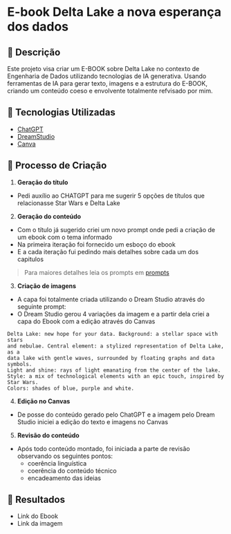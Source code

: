 # E-book Delta Lake a nova esperança dos dados


## 📒 Descrição

Este projeto visa criar um E-BOOK sobre Delta Lake no contexto de Engenharia de Dados utilizando tecnologias de IA generativa. Usando ferramentas de IA para gerar texto, imagens e a estrutura do E-BOOK, criando um conteúdo coeso e envolvente totalmente refvisado por mim.

## 🤖 Tecnologias Utilizadas

- [ChatGPT](https://chat.openai.com/) 
- [DreamStudio](https://beta.dreamstudio.ai/generate)
- [Canva](https://www.canva.com/)


## 🧐 Processo de Criação

1. **Geração do título**
- Pedi auxílio ao CHATGPT para me sugerir 5 opções de títulos que relacionasse Star Wars e Delta Lake

2. **Geração do conteúdo**
- Com o título já sugerido criei um novo prompt onde pedi a criação de um ebook com o tema informado
- Na primeira iteração foi fornecido um esboço do ebook
- E a cada iteração fui pedindo mais detalhes sobre cada um dos capitulos

> Para maiores detalhes leia os prompts em [prompts]()

3. **Criação de imagens**

- A capa foi totalmente criada utilizando o Dream Studio através do seguinte prompt:
- O Dream Studio gerou 4 variações da imagem e a partir dela criei a capa do Ebook com a edição através do Canvas

```
Delta Lake: new hope for your data. Background: a stellar space with stars 
and nebulae. Central element: a stylized representation of Delta Lake, as a 
data lake with gentle waves, surrounded by floating graphs and data symbols.
Light and shine: rays of light emanating from the center of the lake. 
Style: a mix of technological elements with an epic touch, inspired by Star Wars.
Colors: shades of blue, purple and white. 
```

4. **Edição no Canvas**
- De posse do conteúdo gerado pelo ChatGPT e a imagem pelo Dream Studio iniciei a edição do texto e imagens no Canvas

5. **Revisão do conteúdo**
- Após todo conteúdo montado, foi iniciada a parte de revisão observando os seguintes pontos:
  - coerência linguística
  - coerência do conteúdo técnico
  - encadeamento das ideias

## 🚀 Resultados
- Link do Ebook
- Link da imagem

